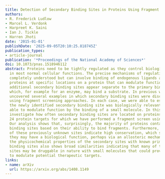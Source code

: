 ```yaml
---
title: Detection of Secondary Binding Sites in Proteins Using Fragment Screening
authors:
- R. Frederick Ludlow
- Marcel L. Verdonk
- Harpreet K. Saini
- Ian J. Tickle
- Harren Jhoti
date: '2015-01-01'
publishDate: '2025-09-05T20:10:25.818745Z'
publication_types:
- article-journal
publication: '*Proceedings of the National Academy of Sciences*'
doi: 10.1073/pnas.1518946112
abstract: Proteins need to be tightly regulated as they control biological processes
  in most normal cellular functions. The precise mechanisms of regulation are rarely
  completely understood but can involve binding of endogenous ligands and/or partner
  proteins at specific locations on a protein that can modulate function. Often, these
  additional secondary binding sites appear separate to the primary binding site,
  which, for example for an enzyme, may bind a substrate. In previous work, we have
  uncovered several examples in which secondary binding sites were discovered on proteins
  using fragment screening approaches. In each case, we were able to establish that
  the newly identified secondary binding site was biologically relevant as it was
  able to modulate function by the binding of a small molecule. In this study, we
  investigate how often secondary binding sites are located on proteins by analyzing
  24 protein targets for which we have performed a fragment screen using X-ray crystallography.
  Our analysis shows that, surprisingly, the majority of proteins contain secondary
  binding sites based on their ability to bind fragments. Furthermore, sequence analysis
  of these previously unknown sites indicate high conservation, which suggests that
  they may have a biological function, perhaps via an allosteric mechanism. Comparing
  the physicochemical properties of the secondary sites with known primary ligand
  binding sites also shows broad similarities indicating that many of the secondary
  sites may be druggable in nature with small molecules that could provide new opportunities
  to modulate potential therapeutic targets.
links:
- name: arXiv
  url: https://arxiv.org/abs/1408.1149
---
```

